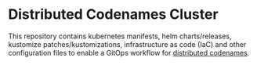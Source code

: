 # Distributed Codenames Cluster

This repository contains kubernetes manifests, helm charts/releases, kustomize patches/kustomizations, infrastructure as code (IaC) and other configuration files to enable a GitOps workflow for [distributed codenames](https://github.com/deesejohn/distributed-codenames).